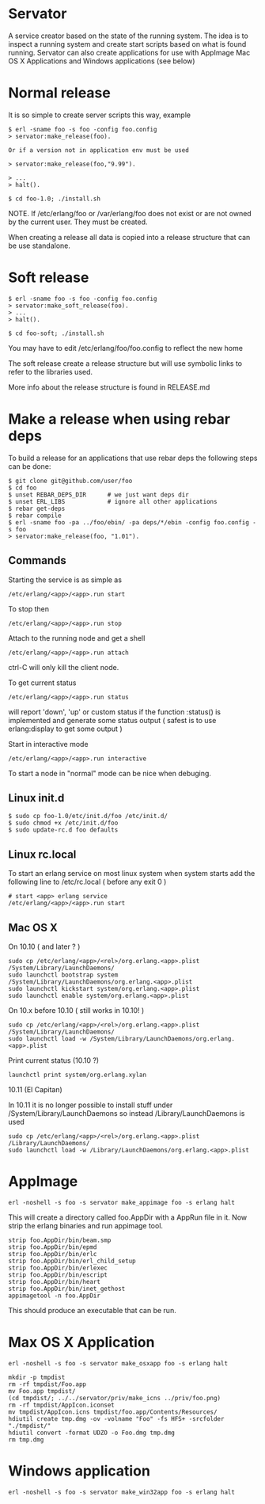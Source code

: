 # Servator

A service creator based on the state of the running system. The idea is
to inspect a running system and create start scripts based on what is
found running. Servator can also create applications for use with
AppImage Mac OS X Applications and Windows applications (see below)

# Normal release

It is so simple to create server scripts this way, example

    $ erl -sname foo -s foo -config foo.config
    > servator:make_release(foo).

    Or if a version not in application env must be used

    > servator:make_release(foo,"9.99").

    > ...
    > halt().

    $ cd foo-1.0; ./install.sh

NOTE. If /etc/erlang/foo or /var/erlang/foo does not exist or
are not owned by the current user. They must be created.

When creating a release all data is copied into a release structure
that can be use standalone.

# Soft release

    $ erl -sname foo -s foo -config foo.config
    > servator:make_soft_release(foo).
    > ...
    > halt().
    
    $ cd foo-soft; ./install.sh

You may have to edit /etc/erlang/foo/foo.config to reflect the new home

The soft release create a release structure but will use symbolic links
to refer to the libraries used.

More info about the release structure is found in RELEASE.md

# Make a release when using rebar deps

To build a release for an applications that use rebar deps the
following steps can be done:

    $ git clone git@github.com/user/foo
    $ cd foo
    $ unset REBAR_DEPS_DIR		# we just want deps dir
    $ unset ERL_LIBS			# ignore all other applications
    $ rebar get-deps
    $ rebar compile
    $ erl -sname foo -pa ../foo/ebin/ -pa deps/*/ebin -config foo.config -s foo
    > servator:make_release(foo, "1.01").

## Commands

Starting the service is as simple as

    /etc/erlang/<app>/<app>.run start

To stop then 

    /etc/erlang/<app>/<app>.run stop

Attach to the running node and get a shell

    /etc/erlang/<app>/<app>.run attach

ctrl-C will only kill the client node.

To get current status

    /etc/erlang/<app>/<app>.run status

will report 'down', 'up' or custom status if the function 
<app>:status() is implemented and generate some status output 
( safest is to use erlang:display to get some output )

Start in interactive mode

    /etc/erlang/<app>/<app>.run interactive

To start a node in "normal" mode can be nice when debuging.

## Linux init.d

    $ sudo cp foo-1.0/etc/init.d/foo /etc/init.d/
    $ sudo chmod +x /etc/init.d/foo
    $ sudo update-rc.d foo defaults

## Linux rc.local

To start an erlang service on most linux system when system starts
add the following line to /etc/rc.local ( before any exit 0 )

    # start <app> erlang service
    /etc/erlang/<app>/<app>.run start

## Mac OS X

On 10.10 ( and later ? )

    sudo cp /etc/erlang/<app>/<rel>/org.erlang.<app>.plist /System/Library/LaunchDaemons/
    sudo launchctl bootstrap system /System/Library/LaunchDaemons/org.erlang.<app>.plist
    sudo launchctl kickstart system/org.erlang.<app>.plist
    sudo launchctl enable system/org.erlang.<app>.plist

On 10.x before 10.10 ( still works in 10.10! )

    sudo cp /etc/erlang/<app>/<rel>/org.erlang.<app>.plist /System/Library/LaunchDaemons/
    sudo launchctl load -w /System/Library/LaunchDaemons/org.erlang.<app>.plist

Print current status (10.10 ?)

    launchctl print system/org.erlang.xylan


10.11 (El Capitan)

In 10.11 it is no longer possible to install stuff under /System/Library/LaunchDaemons so instead /Library/LaunchDaemons is used


    sudo cp /etc/erlang/<app>/<rel>/org.erlang.<app>.plist /Library/LaunchDaemons/
    sudo launchctl load -w /Library/LaunchDaemons/org.erlang.<app>.plist

# AppImage

	erl -noshell -s foo -s servator make_appimage foo -s erlang halt
	
This will create a directory called foo.AppDir with a AppRun file in it.
Now strip the erlang binaries and run appimage tool.

	strip foo.AppDir/bin/beam.smp
	strip foo.AppDir/bin/epmd
	strip foo.AppDir/bin/erlc
	strip foo.AppDir/bin/erl_child_setup
	strip foo.AppDir/bin/erlexec
	strip foo.AppDir/bin/escript
	strip foo.AppDir/bin/heart
	strip foo.AppDir/bin/inet_gethost
	appimagetool -n foo.AppDir

This should produce an executable that can be run.

# Max OS X Application

	erl -noshell -s foo -s servator make_osxapp foo -s erlang halt
	
	mkdir -p tmpdist
	rm -rf tmpdist/Foo.app
	mv Foo.app tmpdist/
	(cd tmpdist/; ../../servator/priv/make_icns ../priv/foo.png)
	rm -rf tmpdist/AppIcon.iconset
	mv tmpdist/AppIcon.icns tmpdist/foo.app/Contents/Resources/
	hdiutil create tmp.dmg -ov -volname "Foo" -fs HFS+ -srcfolder "./tmpdist/"
	hdiutil convert -format UDZO -o Foo.dmg tmp.dmg
	rm tmp.dmg

# Windows application


	erl -noshell -s foo -s servator make_win32app foo -s erlang halt

